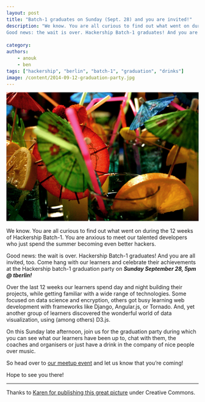 ```yaml
---
layout: post
title: "Batch-1 graduates on Sunday (Sept. 28) and you are invited!"
description: "We know. You are all curious to find out what went on during the 12 weeks of Hackership Batch-1. You are anxious to meet our talented developers who just spend the summer becoming even better hackers.\n\n
Good news: the wait is over. Hackership Batch-1 graduates! And you are all invited, too. Come hang with our learners and celebrate their achievements at the Hackership batch-1 graduation party on ***Sunday September 28, 5pm @ tberlin!***"

category:
authors:
    - anouk
    - ben
tags: ["hackership", "berlin", "batch-1", "graduation", "drinks"]
image: /content/2014-09-12-graduation-party.jpg
---
```


![batch-1 graduation party](/content/2014-09-12-graduation-party.jpg)

We know. You are all curious to find out what went on during the 12 weeks of Hackership Batch-1. You are anxious to meet our talented developers who just spend the summer becoming even better hackers.

Good news: the wait is over. Hackership Batch-1 graduates! And you are all invited, too. Come hang with our learners and celebrate their achievements at the Hackership batch-1 graduation party on ***Sunday September 28, 5pm @ tberlin!***

Over the last 12 weeks our learners spend day and night building their projects, while getting familiar with a wide range of technologies. Some focused on data science and encryption, others got busy learning web development with frameworks like Django, Angular.js, or Tornado. And, yet another group of learners discovered the wonderful world of data visualization, using (among others) D3.js.

On this Sunday late afternoon, join us for the graduation party during which you can see what our learners have been up to, chat with them, the coaches and organisers or just have a drink in the company of nice people over music.

So head over to [our meetup event](http://www.meetup.com/opentechschool-berlin/events/206610992/4) and let us know that you’re coming!

Hope to see you there!

---

Thanks to [Karen for publishing this great picture](https://www.flickr.com/photos/karen_od/) under Creative Commons.